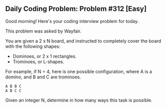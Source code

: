 ## Daily Coding Problem: Problem #312 [Easy]

Good morning! Here's your coding interview problem for today.

This problem was asked by Wayfair.

You are given a 2 x N board, and instructed to completely cover the board with the following shapes:

- Dominoes, or 2 x 1 rectangles.
- Trominoes, or L-shapes.

For example, if N = 4, here is one possible configuration, where A is a domino, and B and C are trominoes.

```
A B B C
A B C C
```

Given an integer N, determine in how many ways this task is possible.
